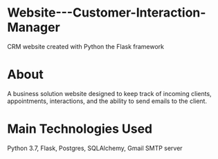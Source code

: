 # Website---Customer-Interaction-Manager
CRM website created with Python the Flask framework

# About
A business solution website designed to keep track of incoming clients, appointments, interactions, and the ability to send emails to the client.

# Main Technologies Used
Python 3.7, Flask, Postgres, SQLAlchemy, Gmail SMTP server
